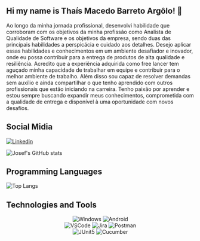 ## Hi my  name is Thaís Macedo Barreto Argôlo! 👋

Ao longo da minha jornada profissional, desenvolvi habilidade que corroboram com os objetivos da minha profissão como Analista de Qualidade de Software e os objetivos da empresa, sendo duas das principais habilidades a perspicácia e cuidado aos detalhes. Desejo   aplicar essas habilidades e conhecimentos em um ambiente desafiador e inovador, onde eu possa contribuir para a entrega de produtos de alta qualidade e resiliência. Acredito que a experiência adquirida como free lancer tem aguçado minha capacidade de trabalhar em equipe e contribuir para o melhor ambiente de trabalho. Além disso sou capaz de resolver demandas sem auxílio e ainda compartilhar o que tenho aprendido com outros profissionais que estão iniciando na carreira. Tenho paixão por aprender e estou sempre buscando expandir meus conhecimentos, comprometida com a qualidade de entrega e disponível à uma oportunidade com novos desafios.


## Social Midia 

[![Linkedin](https://img.shields.io/badge/LinkedIn-0077B5?style=for-the-badge&logo=linkedin&logoColor=white)](https://www.linkedin.com/in/thaisargolo/)

![Josef's GitHub stats](https://github-readme-stats.vercel.app/api?username=thaisargolo&show_icons=true&theme=transparent)

## Programming Languages
![Top Langs](https://github-readme-stats.vercel.app/api/top-langs/?username=thaisargolo&langs_count=8&theme=dark)

## Technologies and Tools

<div align="center">
  <img alt="Windows" src="https://img.shields.io/badge/Windows-0078D6?style=for-the-badge&logo=windows&logoColor=white" />
  <img alt="Android" src="https://img.shields.io/badge/Android-3DDC84?style=for-the-badge&logo=android&logoColor=white" />
  <br>
  <img alt="VSCode" src="https://img.shields.io/badge/Visual_Studio_Code-0078D4?style=for-the-badge&logo=visual%20studio%20code&logoColor=white" />
  <img alt="Jira" src="https://img.shields.io/badge/Jira-0052CC?style=for-the-badge&logo=Jira&log" />
  <img alt="Postman" src="https://img.shields.io/badge/Postman-FF6C37.svg?style=for-the-badge&logo=Postman&logoColor=white" />
  <br>
  <img alt="JUnit5" src="https://img.shields.io/badge/JUnit5-25A162.svg?style=for-the-badge&logo=JUnit5&logoColor=white" />
  <img alt="Cucumber" src="https://img.shields.io/badge/Cucumber-23D96C.svg?style=for-the-badge&logo=Cucumber&logoColor=white" />
</div>
